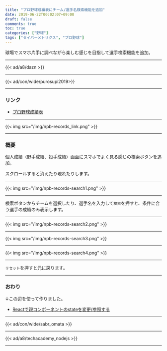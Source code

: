 ```yaml
---
title: "プロ野球成績表にチーム/選手名検索機能を追加"
date: 2019-06-22T00:02:07+09:00
draft: false
comments: true
toc: true
categories: ["野球"]
tags: ["セイバーメトリクス", "プロ野球"]
---
```


球場でスマホ片手に調べながら楽しむ感じを目指して選手検索機能を追加。

<!--more-->

---

{{< ad/a8/dazn >}}

---

{{< ad/con/wide/purosupi2019>}}

---

### リンク

- [プロ野球成績表](https://www.ted027.com/records)

---

{{< img src="/img/npb-records_link.png" >}}

---

### 概要

個人成績（野手成績、投手成績）画面にスマホでよく見る感じの検索ボタンを追加。

スクロールすると消えたり現れたりします。

---

{{< img src="/img/npb-records-search1.png"  >}}

---

検索ボタンからチームを選択したり、選手名を入力して`検索`を押すと、条件に合う選手の成績のみ表示します。

---

{{< img src="/img/npb-records-search2.png"  >}}

---

{{< img src="/img/npb-records-search3.png"  >}}

---

{{< img src="/img/npb-records-search4.png"  >}}

---

`リセット`を押すと元に戻ります。

---

### おわり

↓この辺を使って作りました。

- [Reactで親コンポーネントのstateを変更/参照する](https://www.ted027.com/post/react-parent-state)

---

{{< ad/con/wide/sabr_omata >}}

---

{{< ad/a8/techacademy_nodejs >}}

---
